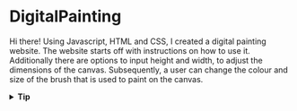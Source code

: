 # DigitalPainting
Hi there! Using Javascript, HTML and CSS, I created a digital painting website. The website starts off with instructions on how to use it. Additionally there are options to input height and width, to adjust the dimensions of the canvas. Subsequently, a user can change the colour and size of the brush that is used to paint on the canvas. 

<details>
  <summary><strong>Tip</strong></summary>
  <p>In order to make the website responsive on both desktop and mobile devices, adjustments were made to the JavaScript code to handle touch events alongside mouse events. This ensures that the website can provide an optimal user experience on various screen sizes and input methods.</p>
</details>
